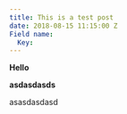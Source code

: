 ```yaml
---
title: This is a test post
date: 2018-08-15 11:15:00 Z
Field name:
  Key: 
---
```


<b>Hello</b>

**asdasdasds**

asasdasdasd